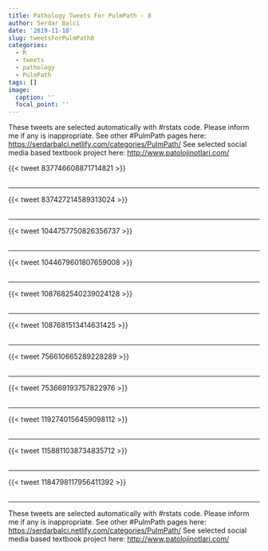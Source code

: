 ```yaml
---
title: Pathology Tweets For PulmPath - 8
author: Serdar Balci
date: '2019-11-18'
slug: tweetsForPulmPath8
categories:
  - R
  - tweets
  - pathology
  - PulmPath
tags: []
image:
  caption: ''
  focal_point: ''
---
```



These tweets are selected automatically with #rstats code. Please inform me if any is inappropriate.
See other #PulmPath pages here: https://serdarbalci.netlify.com/categories/PulmPath/ 
See selected social media based textbook project here: http://www.patolojinotlari.com/

{{< tweet 837746608871714821 >}}
<br>
<br>
<hr>
{{< tweet 837427214589313024 >}}
<br>
<br>
<hr>
{{< tweet 1044757750826356737 >}}
<br>
<br>
<hr>
{{< tweet 1044679601807659008 >}}
<br>
<br>
<hr>
{{< tweet 1087682540239024128 >}}
<br>
<br>
<hr>
{{< tweet 1087681513414631425 >}}
<br>
<br>
<hr>
{{< tweet 756610665289228289 >}}
<br>
<br>
<hr>
{{< tweet 753669193757822976 >}}
<br>
<br>
<hr>
{{< tweet 1192740156459098112 >}}
<br>
<br>
<hr>
{{< tweet 1158811038734835712 >}}
<br>
<br>
<hr>
{{< tweet 1184798117956411392 >}}
<br>
<br>
<hr>


These tweets are selected automatically with #rstats code. Please inform me if any is inappropriate.
See other #PulmPath pages here: https://serdarbalci.netlify.com/categories/PulmPath/ 
See selected social media based textbook project here: http://www.patolojinotlari.com/

